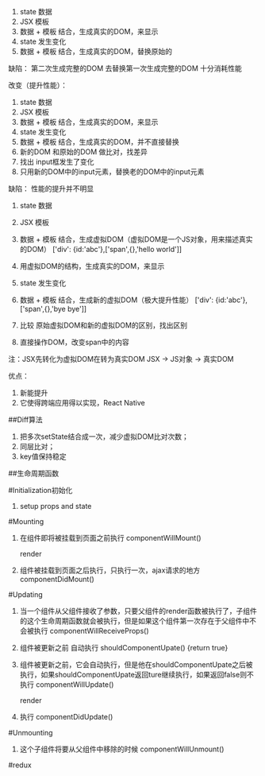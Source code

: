 1. state 数据
2. JSX 模板
3. 数据 + 模板 结合，生成真实的DOM，来显示
4. state 发生变化
5. 数据 + 模板 结合，生成真实的DOM，替换原始的

缺陷：
第二次生成完整的DOM 去替换第一次生成完整的DOM 十分消耗性能

改变（提升性能）：
1. state 数据
2. JSX 模板
3. 数据 + 模板 结合，生成真实的DOM，来显示
4. state 发生变化
5. 数据 + 模板 结合，生成真实的DOM，并不直接替换
6. 新的DOM 和原始的DOM 做比对，找差异
7. 找出 input框发生了变化
8. 只用新的DOM中的input元素，替换老的DOM中的input元素

缺陷：
性能的提升并不明显
1. state 数据
2. JSX 模板

3. 数据 + 模板 结合，生成虚拟DOM（虚拟DOM是一个JS对象，用来描述真实的DOM）
  ['div': {id:'abc'},['span',{},'hello world']]

4. 用虚拟DOM的结构，生成真实的DOM，来显示

5. state 发生变化
6. 数据 + 模板 结合，生成新的虚拟DOM（极大提升性能）
  ['div': {id:'abc'},['span',{},'bye bye']]
7. 比较 原始虚拟DOM和新的虚拟DOM的区别，找出区别
8. 直接操作DOM，改变span中的内容

注：JSX先转化为虚拟DOM在转为真实DOM
    JSX -> JS对象 -> 真实DOM

优点：
1. 新能提升
2. 它使得跨端应用得以实现，React Native



##Diff算法
1. 把多次setState结合成一次，减少虚拟DOM比对次数；
2. 同层比对；
3. key值保持稳定



##生命周期函数

#Initialization初始化
1. setup props and state

#Mounting
1. 在组件即将被挂载到页面之前执行
    componentWillMount()

    render

2. 组件被挂载到页面之后执行，只执行一次，ajax请求的地方
    componentDidMount()

#Updating
1. 当一个组件从父组件接收了参数，只要父组件的render函数被执行了，子组件的这个生命周期函数就会被执行，但是如果这个组件第一次存在于父组件中不会被执行
    componentWillReceiveProps()

2. 组件被更新之前 自动执行
    shouldComponentUpate() {return true}

3. 组件被更新之前，它会自动执行，但是他在shouldComponentUpate之后被执行，如果shouldComponentUpate返回ture继续执行，如果返回false则不执行
    componentWillUpdate()

    render

4. 执行
    componentDidUpdate()


#Unmounting
1. 这个子组件将要从父组件中移除的时候
    componentWillUnmount()


#redux
